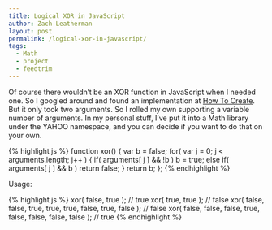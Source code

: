 ```yaml
---
title: Logical XOR in JavaScript
author: Zach Leatherman
layout: post
permalink: /logical-xor-in-javascript/
tags:
  - Math
  - project
  - feedtrim
---
```


Of course there wouldn’t be an XOR function in JavaScript when I needed one. So I googled around and found an implementation at [How To Create][1]. But it only took two arguments. So I rolled my own supporting a variable number of arguments. In my personal stuff, I’ve put it into a Math library under the YAHOO namespace, and you can decide if you want to do that on your own.

 [1]: http://www.howtocreate.co.uk/xor.html

{% highlight js %}
function xor()
{
  var b = false;
  for( var j = 0; j < arguments.length; j++ )
  {
    if( arguments[ j ] && !b ) b = true;
    else if( arguments[ j ] && b ) return false;
  }
  return b;
};
{% endhighlight %}

Usage:

{% highlight js %}
xor( false, true ); // true
xor( true, true ); // false
xor( false, false, true, true, true, false, true, false ); // false
xor( false, false, false, true, false, false, false, false ); // true
{% endhighlight %}